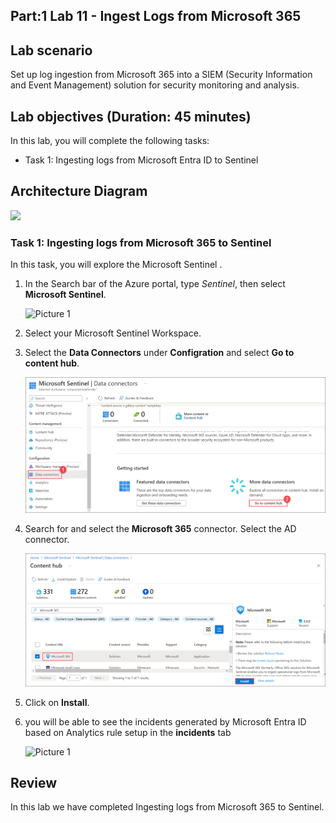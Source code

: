 ## Part:1 Lab 11 - Ingest Logs from Microsoft 365

## Lab scenario
Set up log ingestion from Microsoft 365 into a SIEM (Security Information and Event Management) solution for security monitoring and analysis.

## Lab objectives (Duration: 45 minutes)
In this lab, you will complete the following tasks:
- Task 1: Ingesting logs from Microsoft Entra ID to Sentinel

## Architecture Diagram

   ![](../media/lab08.png)

### Task 1: Ingesting logs from Microsoft 365 to Sentinel 

In this task, you will explore the Microsoft Sentinel .

1. In the Search bar of the Azure portal, type *Sentinel*, then select **Microsoft Sentinel**.

     ![Picture 1](../media/image_7.png)

2. Select your Microsoft Sentinel Workspace.

3. Select the **Data Connectors** under **Configration** and select **Go to content hub**.

    ![Picture 1](../media/image_34.png)   

5. Search for and select the **Microsoft 365** connector. Select the AD connector.

   ![Picture 1](../media/image_31.png)

6. Click on **Install**.

7. you will be able to see the incidents generated by Microsoft Entra ID based on Analytics rule setup in the **incidents** tab

   ![Picture 1](../media/Sentinel_course_incidents_3.png)

## Review
In this lab we have completed Ingesting logs from Microsoft 365 to Sentinel.
